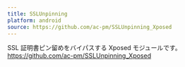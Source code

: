 ```yaml
---
title: SSLUnpinning
platform: android
source: https://github.com/ac-pm/SSLUnpinning_Xposed
---
```


SSL 証明書ピン留めをバイパスする Xposed モジュールです。 <https://github.com/ac-pm/SSLUnpinning_Xposed>
